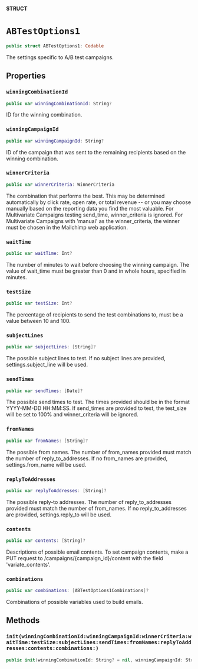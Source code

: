 **STRUCT**

# `ABTestOptions1`

```swift
public struct ABTestOptions1: Codable
```

The settings specific to A/B test campaigns.

## Properties
### `winningCombinationId`

```swift
public var winningCombinationId: String?
```

ID for the winning combination.

### `winningCampaignId`

```swift
public var winningCampaignId: String?
```

ID of the campaign that was sent to the remaining recipients based on the winning combination.

### `winnerCriteria`

```swift
public var winnerCriteria: WinnerCriteria
```

The combination that performs the best. This may be determined automatically by click rate, open rate, or total revenue -- or you may choose manually based on the reporting data you find the most valuable. For Multivariate Campaigns testing send_time, winner_criteria is ignored. For Multivariate Campaigns with &#x27;manual&#x27; as the winner_criteria, the winner must be chosen in the Mailchimp web application.

### `waitTime`

```swift
public var waitTime: Int?
```

The number of minutes to wait before choosing the winning campaign. The value of wait_time must be greater than 0 and in whole hours, specified in minutes.

### `testSize`

```swift
public var testSize: Int?
```

The percentage of recipients to send the test combinations to, must be a value between 10 and 100.

### `subjectLines`

```swift
public var subjectLines: [String]?
```

The possible subject lines to test. If no subject lines are provided, settings.subject_line will be used.

### `sendTimes`

```swift
public var sendTimes: [Date]?
```

The possible send times to test. The times provided should be in the format YYYY-MM-DD HH:MM:SS. If send_times are provided to test, the test_size will be set to 100% and winner_criteria will be ignored.

### `fromNames`

```swift
public var fromNames: [String]?
```

The possible from names. The number of from_names provided must match the number of reply_to_addresses. If no from_names are provided, settings.from_name will be used.

### `replyToAddresses`

```swift
public var replyToAddresses: [String]?
```

The possible reply-to addresses. The number of reply_to_addresses provided must match the number of from_names. If no reply_to_addresses are provided, settings.reply_to will be used.

### `contents`

```swift
public var contents: [String]?
```

Descriptions of possible email contents. To set campaign contents, make a PUT request to /campaigns/{campaign_id}/content with the field &#x27;variate_contents&#x27;.

### `combinations`

```swift
public var combinations: [ABTestOptions1Combinations]?
```

Combinations of possible variables used to build emails.

## Methods
### `init(winningCombinationId:winningCampaignId:winnerCriteria:waitTime:testSize:subjectLines:sendTimes:fromNames:replyToAddresses:contents:combinations:)`

```swift
public init(winningCombinationId: String? = nil, winningCampaignId: String? = nil, winnerCriteria: WinnerCriteria, waitTime: Int? = nil, testSize: Int? = nil, subjectLines: [String]? = nil, sendTimes: [Date]? = nil, fromNames: [String]? = nil, replyToAddresses: [String]? = nil, contents: [String]? = nil, combinations: [ABTestOptions1Combinations]? = nil)
```
